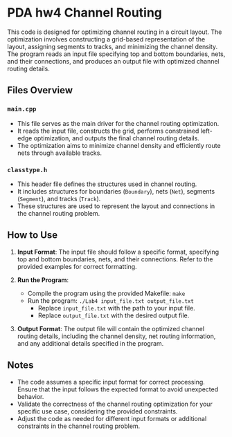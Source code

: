 # PDA hw4 Channel Routing

This code is designed for optimizing channel routing in a circuit layout. The optimization involves constructing a grid-based representation of the layout, assigning segments to tracks, and minimizing the channel density. The program reads an input file specifying top and bottom boundaries, nets, and their connections, and produces an output file with optimized channel routing details.

## Files Overview

### `main.cpp`

- This file serves as the main driver for the channel routing optimization.
- It reads the input file, constructs the grid, performs constrained left-edge optimization, and outputs the final channel routing details.
- The optimization aims to minimize channel density and efficiently route nets through available tracks.

### `classtype.h`

- This header file defines the structures used in channel routing.
- It includes structures for boundaries (`Boundary`), nets (`Net`), segments (`Segment`), and tracks (`Track`).
- These structures are used to represent the layout and connections in the channel routing problem.

## How to Use

1. **Input Format**: The input file should follow a specific format, specifying top and bottom boundaries, nets, and their connections. Refer to the provided examples for correct formatting.

2. **Run the Program**:
   - Compile the program using the provided Makefile: `make`
   - Run the program: `./Lab4 input_file.txt output_file.txt`
     - Replace `input_file.txt` with the path to your input file.
     - Replace `output_file.txt` with the desired output file.

3. **Output Format**: The output file will contain the optimized channel routing details, including the channel density, net routing information, and any additional details specified in the program.

## Notes

- The code assumes a specific input format for correct processing. Ensure that the input follows the expected format to avoid unexpected behavior.
- Validate the correctness of the channel routing optimization for your specific use case, considering the provided constraints.
- Adjust the code as needed for different input formats or additional constraints in the channel routing problem.